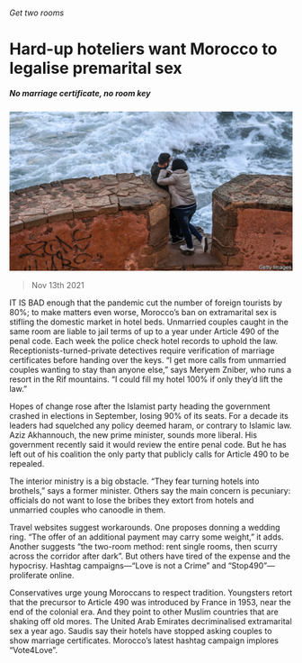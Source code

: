 ###### Get two rooms

# Hard-up hoteliers want Morocco to legalise premarital sex 

##### No marriage certificate, no room key 

![image](images/20211113_map507.jpg) 

> Nov 13th 2021 

IT IS BAD enough that the pandemic cut the number of foreign tourists by 80%; to make matters even worse, Morocco’s ban on extramarital sex is stifling the domestic market in hotel beds. Unmarried couples caught in the same room are liable to jail terms of up to a year under Article 490 of the penal code. Each week the police check hotel records to uphold the law. Receptionists-turned-private detectives require verification of marriage certificates before handing over the keys. “I get more calls from unmarried couples wanting to stay than anyone else,” says Meryem Zniber, who runs a resort in the Rif mountains. “I could fill my hotel 100% if only they’d lift the law.”

Hopes of change rose after the Islamist party heading the government crashed in elections in September, losing 90% of its seats. For a decade its leaders had squelched any policy deemed haram, or contrary to Islamic law. Aziz Akhannouch, the new prime minister, sounds more liberal. His government recently said it would review the entire penal code. But he has left out of his coalition the only party that publicly calls for Article 490 to be repealed.


The interior ministry is a big obstacle. “They fear turning hotels into brothels,” says a former minister. Others say the main concern is pecuniary: officials do not want to lose the bribes they extort from hotels and unmarried couples who canoodle in them.

Travel websites suggest workarounds. One proposes donning a wedding ring. “The offer of an additional payment may carry some weight,” it adds. Another suggests “the two-room method: rent single rooms, then scurry across the corridor after dark”. But others have tired of the expense and the hypocrisy. Hashtag campaigns—“Love is not a Crime” and “Stop490”—proliferate online.

Conservatives urge young Moroccans to respect tradition. Youngsters retort that the precursor to Article 490 was introduced by France in 1953, near the end of the colonial era. And they point to other Muslim countries that are shaking off old mores. The United Arab Emirates decriminalised extramarital sex a year ago. Saudis say their hotels have stopped asking couples to show marriage certificates. Morocco’s latest hashtag campaign implores “Vote4Love”.

